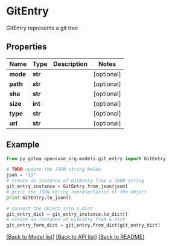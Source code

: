 # GitEntry

GitEntry represents a git tree

## Properties
Name | Type | Description | Notes
------------ | ------------- | ------------- | -------------
**mode** | **str** |  | [optional] 
**path** | **str** |  | [optional] 
**sha** | **str** |  | [optional] 
**size** | **int** |  | [optional] 
**type** | **str** |  | [optional] 
**url** | **str** |  | [optional] 

## Example

```python
from py_gitea_opensuse_org.models.git_entry import GitEntry

# TODO update the JSON string below
json = "{}"
# create an instance of GitEntry from a JSON string
git_entry_instance = GitEntry.from_json(json)
# print the JSON string representation of the object
print GitEntry.to_json()

# convert the object into a dict
git_entry_dict = git_entry_instance.to_dict()
# create an instance of GitEntry from a dict
git_entry_form_dict = git_entry.from_dict(git_entry_dict)
```
[[Back to Model list]](../README.md#documentation-for-models) [[Back to API list]](../README.md#documentation-for-api-endpoints) [[Back to README]](../README.md)


